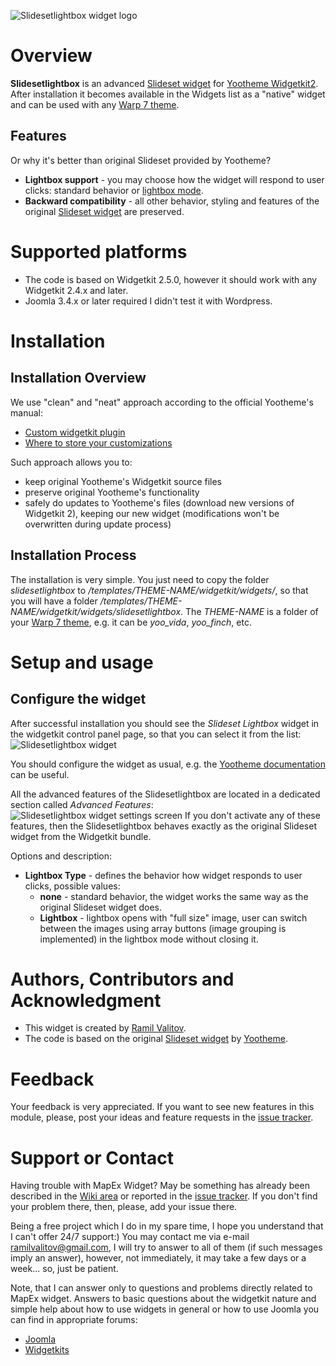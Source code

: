 ![Slidesetlightbox widget logo](https://raw.githubusercontent.com/rvalitov/widgetkit-slidesetlightbox/master/images/logo.png)
# Overview
**Slidesetlightbox** is an advanced [Slideset widget](http://yootheme.com/demo/widgetkit/joomla/index.php/home/slideset) for [Yootheme Widgetkit2](https://yootheme.com/widgetkit). After installation it becomes available in the Widgets list as a "native" widget and can be used with any [Warp 7 theme](https://yootheme.com/themes).

## Features
Or why it's better than original Slideset provided by Yootheme?
* **Lightbox support** - you may choose how the widget will respond to user clicks: standard behavior or [lightbox mode](http://getuikit.com/docs/lightbox.html).
* **Backward compatibility** - all other behavior, styling and features of the original [Slideset widget](http://yootheme.com/demo/widgetkit/joomla/index.php/home/slideset) are preserved.

# Supported platforms
* The code is based on Widgetkit 2.5.0, however it should work with any Widgetkit 2.4.x and later.
* Joomla 3.4.x or later required
I didn't test it with Wordpress.

# Installation
## Installation Overview
We use "clean" and "neat" approach according to the official Yootheme's manual:
* [Custom widgetkit plugin](http://yootheme.com/widgetkit/documentation/customizing/custom-widget-plugin)
* [Where to store your customizations](https://yootheme.com/widgetkit/documentation/customizing/where-to-store-your-customizations)

Such approach allows you to:
* keep original Yootheme's Widgetkit source files
* preserve original Yootheme's functionality
* safely do updates to Yootheme's files (download new versions of Widgetkit 2), keeping our new widget (modifications won't be overwritten during update process)

## Installation Process
The installation is very simple. You just need to copy the folder _slidesetlightbox_ to _/templates/THEME-NAME/widgetkit/widgets/_, so that you will have a folder _/templates/THEME-NAME/widgetkit/widgets/slidesetlightbox_. The _THEME-NAME_ is a folder of your [Warp 7 theme](https://yootheme.com/themes), e.g. it can be _yoo_vida_, _yoo_finch_, etc. 

# Setup and usage
## Configure the widget
After successful installation you should see the _Slideset Lightbox_ widget in the widgetkit control panel page, so that you can select it from the list:
![Slidesetlightbox widget](https://raw.githubusercontent.com/rvalitov/widgetkit-slidesetlightbox/master/images/widgetkit-list.jpeg)

You should configure the widget as usual, e.g. the [Yootheme documentation](http://yootheme.com/demo/widgetkit/joomla/index.php/home/slideset) can be useful.

All the advanced features of the Slidesetlightbox are located in a dedicated section called _Advanced Features_:
![Slidesetlightbox widget settings screen](https://raw.githubusercontent.com/rvalitov/widgetkit-slidesetlightbox/master/images/settings.jpeg)
If you don't activate any of these features, then the Slidesetlightbox behaves exactly as the original Slideset widget from the Widgetkit bundle.

Options and description:
* **Lightbox Type** - defines the behavior how widget responds to user clicks, possible values:
    + **none** - standard behavior, the widget works the same way as the original Slideset widget does.
    + **Lightbox** - lightbox opens with "full size" image, user can switch between the images using array buttons (image grouping is implemented) in the lightbox mode without closing it.

# Authors, Contributors and Acknowledgment
* This widget is created by [Ramil Valitov](http://www.valitov.me).
* The code is based on the original [Slideset widget](http://yootheme.com/demo/widgetkit/joomla/index.php/home/map) by [Yootheme](http://yootheme.com/).

# Feedback
Your feedback is very appreciated. If you want to see new features in this module, please, post your ideas and feature requests in the [issue tracker](https://github.com/rvalitov/widgetkit-slidesetlightbox/issues).

# Support or Contact
Having trouble with MapEx Widget? May be something has already been described in the [Wiki area](https://github.com/rvalitov/widgetkit-slidesetlightbox/wiki) or reported in the [issue tracker](https://github.com/rvalitov/widgetkit-slidesetlightbox/issues). If you don't find your problem there, then, please, add your issue there. 

Being a free project which I do in my spare time, I hope you understand that I can't offer 24/7 support:) You may contact me via e-mail ramilvalitov@gmail.com, I will try to answer to all of them (if such messages imply an answer), however, not immediately, it may take a few days or a week... so, just be patient. 

Note, that I can answer only to questions and problems directly related to MapEx widget. Answers to basic questions about the widgetkit nature and simple help about how to use widgets in general or how to use Joomla you can find in appropriate forums:
* [Joomla](http://forum.joomla.org/)
* [Widgetkits](https://yootheme.com/support)
